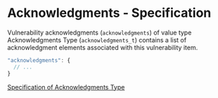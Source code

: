 # Acknowledgments - Specification

Vulnerability acknowledgments (`acknowledgments`) of value type Acknowledgments Type (`acknowledgments_t`) contains a list of acknowledgment elements associated with this vulnerability item.

```javascript
"acknowledgments": {
  // ...
}
```

[Specification of Acknowledgments Type](types/acknowledgments-spec.en.md)
